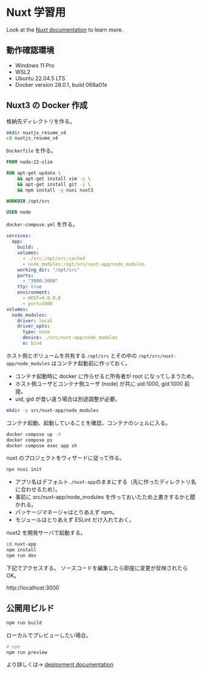 # Nuxt 学習用

Look at the [Nuxt documentation](https://nuxt.com/docs/getting-started/introduction) to learn more.

## 動作確認環境

- Windows 11 Pro
- WSL2
- Ubuntu 22.04.5 LTS
- Docker version 28.0.1, build 068a01e

## Nuxt3 の Docker 作成

格納先ディレクトリを作る。

```bash
mkdir nuxtjs_resume_v4
cd nuxtjs_resume_v4
```

`Dockerfile` を作る。

```dockerfile
FROM node:22-slim

RUN apt-get update \
    && apt-get install vim -y \
    && apt-get install git -y \
    && npm install -g nuxi nuxt3

WORKDIR /opt/src

USER node
```

`docker-compose.yml` を作る。

```yaml
services:
  app:
    build: .
    volumes:
      - ./src:/opt/src:cached
      - node_modules:/opt/src/nuxt-app/node_modules
    working_dir: "/opt/src"
    ports:
      - "3000:3000"
    tty: true
    environment:
      - HOST=0.0.0.0
      - port=3000
volumes:
  node_modules:
    driver: local
    driver_opts:
      type: none
      device: ./src/nuxt-app/node_modules
      o: bind
```

ホスト側とボリュームを共有する `/opt/src` とその中の `/opt/src/nuxt-app/node_modules` はコンテナ起動前に作っておく。
- コンテナ起動時に docker に作らせると所有者が root になってしまうため。
- ホスト側ユーザとコンテナ側ユーザ (node) が共に uid:1000, gid:1000 前提。
- uid, gid が食い違う場合は別途調整が必要。

```bash
mkdir -p src/nuxt-app/node_modules
```

コンテナ起動、起動していることを確認、コンテナのシェルに入る。

```bash
docker compose up -d
docker compose ps
docker compose exec app sh
```

nuxt のプロジェクトをウィザードに従って作る。

```bash
npx nuxi init
```

- アプリ名はデフォルト`./nuxt-app`のままにする（先に作ったディレクトリ名に合わせるため）。
- 事前に src/nuxt-app/node_modules を作っておいたため上書きするかと聞かれる。
- パッケージマネージャはとりあえず npm。 
- モジュールはとりあえず ESLint だけ入れておく。

nuxt2 を開発サーバで起動する。

```bash
cd nuxt-app
npm install
npm run dev
```

下記でアクセスする。
ソースコードを編集したら即座に変更が反映されたら OK。

http://localhost:3000


## 公開用ビルド

```bash
npm run build
```

ローカルでプレビューしたい場合。


```bash
# npm
npm run preview
```

より詳しくは→ [deployment documentation](https://nuxt.com/docs/getting-started/deployment)

